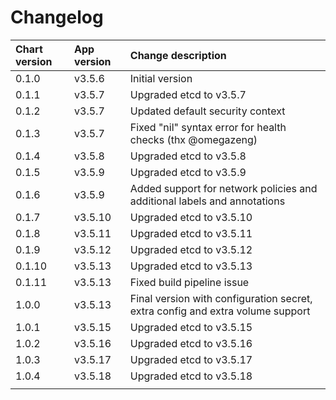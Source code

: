 # Changelog

| Chart version | App version | Change description |
| :------------ | :---------- | :----------------- |
| 0.1.0 | v3.5.6 | Initial version |
| 0.1.1 | v3.5.7 | Upgraded etcd to v3.5.7 |
| 0.1.2 | v3.5.7 | Updated default security context |
| 0.1.3 | v3.5.7 | Fixed "nil" syntax error for health checks (thx @omegazeng) |
| 0.1.4 | v3.5.8 | Upgraded etcd to v3.5.8 |
| 0.1.5 | v3.5.9 | Upgraded etcd to v3.5.9 |
| 0.1.6 | v3.5.9 | Added support for network policies and additional labels and annotations |
| 0.1.7 | v3.5.10 | Upgraded etcd to v3.5.10 |
| 0.1.8 | v3.5.11 | Upgraded etcd to v3.5.11 |
| 0.1.9 | v3.5.12 | Upgraded etcd to v3.5.12 |
| 0.1.10 | v3.5.13 | Upgraded etcd to v3.5.13 |
| 0.1.11 | v3.5.13 | Fixed build pipeline issue |
| 1.0.0 | v3.5.13 | Final version with configuration secret, extra config and extra volume support |
| 1.0.1 | v3.5.15 | Upgraded etcd to v3.5.15 |
| 1.0.2 | v3.5.16 | Upgraded etcd to v3.5.16 |
| 1.0.3 | v3.5.17 | Upgraded etcd to v3.5.17 |
| 1.0.4 | v3.5.18 | Upgraded etcd to v3.5.18 |
| | | |
